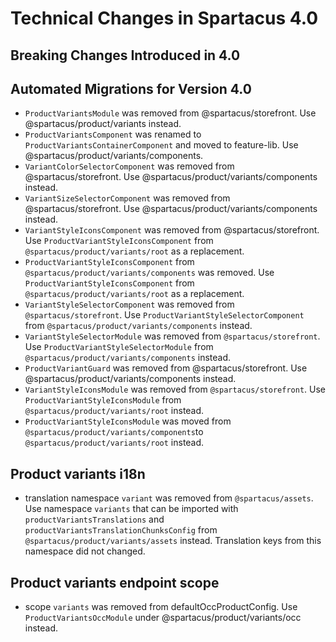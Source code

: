 # Technical Changes in Spartacus 4.0

## Breaking Changes Introduced in 4.0

## Automated Migrations for Version 4.0

- `ProductVariantsModule` was removed from @spartacus/storefront. Use @spartacus/product/variants instead.
- `ProductVariantsComponent` was renamed to `ProductVariantsContainerComponent` and moved to feature-lib. Use @spartacus/product/variants/components.
- `VariantColorSelectorComponent` was removed from @spartacus/storefront. Use @spartacus/product/variants/components instead.
- `VariantSizeSelectorComponent` was removed from @spartacus/storefront. Use @spartacus/product/variants/components instead.
- `VariantStyleIconsComponent` was removed from @spartacus/storefront. Use `ProductVariantStyleIconsComponent` from `@spartacus/product/variants/root` as a replacement.
- `ProductVariantStyleIconsComponent` from `@spartacus/product/variants/components` was removed. Use `ProductVariantStyleIconsComponent` from `@spartacus/product/variants/root` as a replacement.
- `VariantStyleSelectorComponent` was removed from `@spartacus/storefront`. Use `ProductVariantStyleSelectorComponent` from `@spartacus/product/variants/components` instead.
- `VariantStyleSelectorModule` was removed from `@spartacus/storefront`. Use `ProductVariantStyleSelectorModule` from `@spartacus/product/variants/components` instead.
- `ProductVariantGuard` was removed from @spartacus/storefront. Use @spartacus/product/variants/components instead.
- `VariantStyleIconsModule` was removed from `@spartacus/storefront`. Use `ProductVariantStyleIconsModule` from `@spartacus/product/variants/root` instead.
- `ProductVariantStyleIconsModule` was moved from `@spartacus/product/variants/components`to `@spartacus/product/variants/root` instead.

## Product variants i18n
- translation namespace `variant` was removed from `@spartacus/assets`. Use namespace `variants` that can be imported with `productVariantsTranslations` and `productVariantsTranslationChunksConfig` from `@spartacus/product/variants/assets` instead. Translation keys from this namespace did not changed.

## Product variants endpoint scope
- scope `variants` was removed from defaultOccProductConfig. Use `ProductVariantsOccModule` under @spartacus/product/variants/occ instead.
